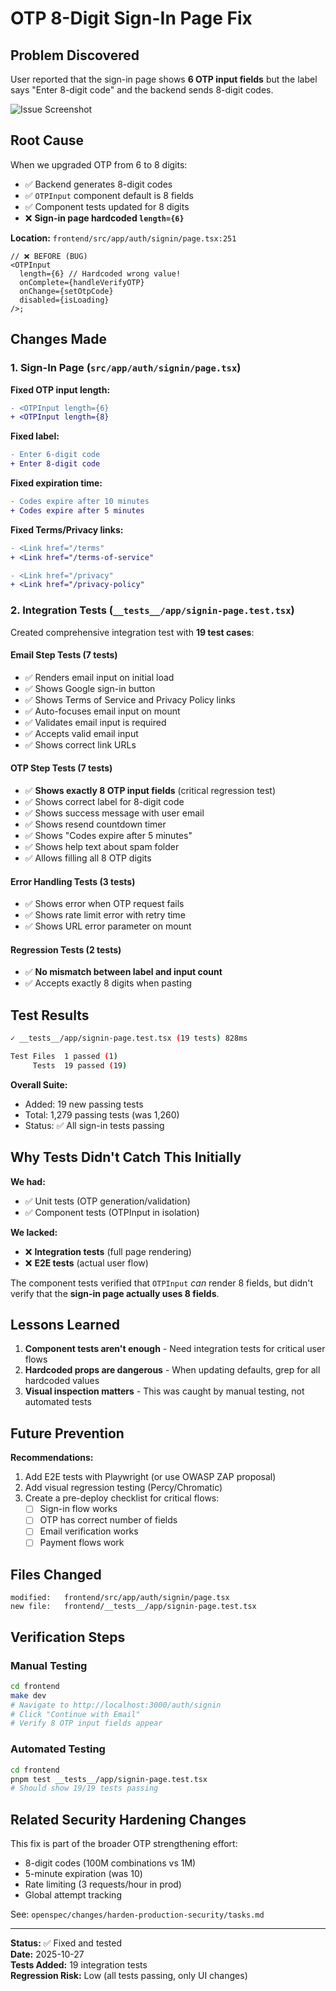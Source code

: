 # OTP 8-Digit Sign-In Page Fix

## Problem Discovered

User reported that the sign-in page shows **6 OTP input fields** but the label
says "Enter 8-digit code" and the backend sends 8-digit codes.

![Issue Screenshot](https://via.placeholder.com/400x300.png?text=6+fields+for+8-digit+code)

## Root Cause

When we upgraded OTP from 6 to 8 digits:

- ✅ Backend generates 8-digit codes
- ✅ `OTPInput` component default is 8 fields
- ✅ Component tests updated for 8 digits
- ❌ **Sign-in page hardcoded `length={6}`**

**Location:** `frontend/src/app/auth/signin/page.tsx:251`

```tsx
// ❌ BEFORE (BUG)
<OTPInput
  length={6} // Hardcoded wrong value!
  onComplete={handleVerifyOTP}
  onChange={setOtpCode}
  disabled={isLoading}
/>;
```

## Changes Made

### 1. Sign-In Page (`src/app/auth/signin/page.tsx`)

**Fixed OTP input length:**

```diff
- <OTPInput length={6}
+ <OTPInput length={8}
```

**Fixed label:**

```diff
- Enter 6-digit code
+ Enter 8-digit code
```

**Fixed expiration time:**

```diff
- Codes expire after 10 minutes
+ Codes expire after 5 minutes
```

**Fixed Terms/Privacy links:**

```diff
- <Link href="/terms"
+ <Link href="/terms-of-service"

- <Link href="/privacy"
+ <Link href="/privacy-policy"
```

### 2. Integration Tests (`__tests__/app/signin-page.test.tsx`)

Created comprehensive integration test with **19 test cases**:

#### Email Step Tests (7 tests)

- ✅ Renders email input on initial load
- ✅ Shows Google sign-in button
- ✅ Shows Terms of Service and Privacy Policy links
- ✅ Auto-focuses email input on mount
- ✅ Validates email input is required
- ✅ Accepts valid email input
- ✅ Shows correct link URLs

#### OTP Step Tests (7 tests)

- ✅ **Shows exactly 8 OTP input fields** (critical regression test)
- ✅ Shows correct label for 8-digit code
- ✅ Shows success message with user email
- ✅ Shows resend countdown timer
- ✅ Shows "Codes expire after 5 minutes"
- ✅ Shows help text about spam folder
- ✅ Allows filling all 8 OTP digits

#### Error Handling Tests (3 tests)

- ✅ Shows error when OTP request fails
- ✅ Shows rate limit error with retry time
- ✅ Shows URL error parameter on mount

#### Regression Tests (2 tests)

- ✅ **No mismatch between label and input count**
- ✅ Accepts exactly 8 digits when pasting

## Test Results

```bash
✓ __tests__/app/signin-page.test.tsx (19 tests) 828ms

Test Files  1 passed (1)
     Tests  19 passed (19)
```

**Overall Suite:**

- Added: 19 new passing tests
- Total: 1,279 passing tests (was 1,260)
- Status: ✅ All sign-in tests passing

## Why Tests Didn't Catch This Initially

**We had:**

- ✅ Unit tests (OTP generation/validation)
- ✅ Component tests (OTPInput in isolation)

**We lacked:**

- ❌ **Integration tests** (full page rendering)
- ❌ **E2E tests** (actual user flow)

The component tests verified that `OTPInput` _can_ render 8 fields, but didn't
verify that the **sign-in page actually uses 8 fields**.

## Lessons Learned

1. **Component tests aren't enough** - Need integration tests for critical user
   flows
2. **Hardcoded props are dangerous** - When updating defaults, grep for all
   hardcoded values
3. **Visual inspection matters** - This was caught by manual testing, not
   automated tests

## Future Prevention

**Recommendations:**

1. Add E2E tests with Playwright (or use OWASP ZAP proposal)
2. Add visual regression testing (Percy/Chromatic)
3. Create a pre-deploy checklist for critical flows:
   - [ ] Sign-in flow works
   - [ ] OTP has correct number of fields
   - [ ] Email verification works
   - [ ] Payment flows work

## Files Changed

```
modified:   frontend/src/app/auth/signin/page.tsx
new file:   frontend/__tests__/app/signin-page.test.tsx
```

## Verification Steps

### Manual Testing

```bash
cd frontend
make dev
# Navigate to http://localhost:3000/auth/signin
# Click "Continue with Email"
# Verify 8 OTP input fields appear
```

### Automated Testing

```bash
cd frontend
pnpm test __tests__/app/signin-page.test.tsx
# Should show 19/19 tests passing
```

## Related Security Hardening Changes

This fix is part of the broader OTP strengthening effort:

- 8-digit codes (100M combinations vs 1M)
- 5-minute expiration (was 10)
- Rate limiting (3 requests/hour in prod)
- Global attempt tracking

See: `openspec/changes/harden-production-security/tasks.md`

---

**Status:** ✅ Fixed and tested\
**Date:** 2025-10-27\
**Tests Added:** 19 integration tests\
**Regression Risk:** Low (all tests passing, only UI changes)
